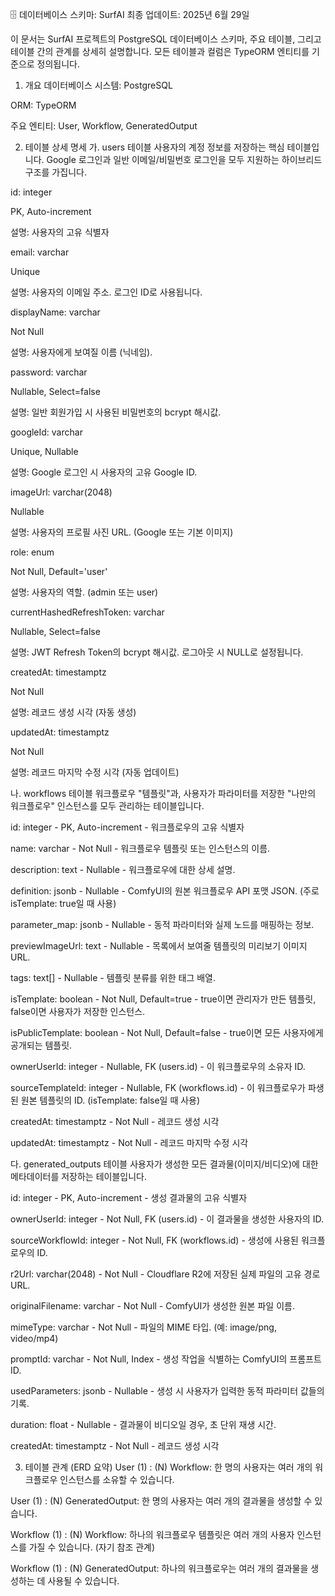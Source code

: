 🗄️ 데이터베이스 스키마: SurfAI
최종 업데이트: 2025년 6월 29일

이 문서는 SurfAI 프로젝트의 PostgreSQL 데이터베이스 스키마, 주요 테이블, 그리고 테이블 간의 관계를 상세히 설명합니다. 모든 테이블과 컬럼은 TypeORM 엔티티를 기준으로 정의됩니다.

1. 개요
데이터베이스 시스템: PostgreSQL

ORM: TypeORM

주요 엔티티: User, Workflow, GeneratedOutput

2. 테이블 상세 명세
가. users 테이블
사용자의 계정 정보를 저장하는 핵심 테이블입니다. Google 로그인과 일반 이메일/비밀번호 로그인을 모두 지원하는 하이브리드 구조를 가집니다.

id: integer

PK, Auto-increment

설명: 사용자의 고유 식별자

email: varchar

Unique

설명: 사용자의 이메일 주소. 로그인 ID로 사용됩니다.

displayName: varchar

Not Null

설명: 사용자에게 보여질 이름 (닉네임).

password: varchar

Nullable, Select=false

설명: 일반 회원가입 시 사용된 비밀번호의 bcrypt 해시값.

googleId: varchar

Unique, Nullable

설명: Google 로그인 시 사용자의 고유 Google ID.

imageUrl: varchar(2048)

Nullable

설명: 사용자의 프로필 사진 URL. (Google 또는 기본 이미지)

role: enum

Not Null, Default='user'

설명: 사용자의 역할. (admin 또는 user)

currentHashedRefreshToken: varchar

Nullable, Select=false

설명: JWT Refresh Token의 bcrypt 해시값. 로그아웃 시 NULL로 설정됩니다.

createdAt: timestamptz

Not Null

설명: 레코드 생성 시각 (자동 생성)

updatedAt: timestamptz

Not Null

설명: 레코드 마지막 수정 시각 (자동 업데이트)

나. workflows 테이블
워크플로우 "템플릿"과, 사용자가 파라미터를 저장한 "나만의 워크플로우" 인스턴스를 모두 관리하는 테이블입니다.

id: integer - PK, Auto-increment - 워크플로우의 고유 식별자

name: varchar - Not Null - 워크플로우 템플릿 또는 인스턴스의 이름.

description: text - Nullable - 워크플로우에 대한 상세 설명.

definition: jsonb - Nullable - ComfyUI의 원본 워크플로우 API 포맷 JSON. (주로 isTemplate: true일 때 사용)

parameter_map: jsonb - Nullable - 동적 파라미터와 실제 노드를 매핑하는 정보.

previewImageUrl: text - Nullable - 목록에서 보여줄 템플릿의 미리보기 이미지 URL.

tags: text[] - Nullable - 템플릿 분류를 위한 태그 배열.

isTemplate: boolean - Not Null, Default=true - true이면 관리자가 만든 템플릿, false이면 사용자가 저장한 인스턴스.

isPublicTemplate: boolean - Not Null, Default=false - true이면 모든 사용자에게 공개되는 템플릿.

ownerUserId: integer - Nullable, FK (users.id) - 이 워크플로우의 소유자 ID.

sourceTemplateId: integer - Nullable, FK (workflows.id) - 이 워크플로우가 파생된 원본 템플릿의 ID. (isTemplate: false일 때 사용)

createdAt: timestamptz - Not Null - 레코드 생성 시각

updatedAt: timestamptz - Not Null - 레코드 마지막 수정 시각

다. generated_outputs 테이블
사용자가 생성한 모든 결과물(이미지/비디오)에 대한 메타데이터를 저장하는 테이블입니다.

id: integer - PK, Auto-increment - 생성 결과물의 고유 식별자

ownerUserId: integer - Not Null, FK (users.id) - 이 결과물을 생성한 사용자의 ID.

sourceWorkflowId: integer - Not Null, FK (workflows.id) - 생성에 사용된 워크플로우의 ID.

r2Url: varchar(2048) - Not Null - Cloudflare R2에 저장된 실제 파일의 고유 경로 URL.

originalFilename: varchar - Not Null - ComfyUI가 생성한 원본 파일 이름.

mimeType: varchar - Not Null - 파일의 MIME 타입. (예: image/png, video/mp4)

promptId: varchar - Not Null, Index - 생성 작업을 식별하는 ComfyUI의 프롬프트 ID.

usedParameters: jsonb - Nullable - 생성 시 사용자가 입력한 동적 파라미터 값들의 기록.

duration: float - Nullable - 결과물이 비디오일 경우, 초 단위 재생 시간.

createdAt: timestamptz - Not Null - 레코드 생성 시각

3. 테이블 관계 (ERD 요약)
User (1) : (N) Workflow: 한 명의 사용자는 여러 개의 워크플로우 인스턴스를 소유할 수 있습니다.

User (1) : (N) GeneratedOutput: 한 명의 사용자는 여러 개의 결과물을 생성할 수 있습니다.

Workflow (1) : (N) Workflow: 하나의 워크플로우 템플릿은 여러 개의 사용자 인스턴스를 가질 수 있습니다. (자기 참조 관계)

Workflow (1) : (N) GeneratedOutput: 하나의 워크플로우는 여러 개의 결과물을 생성하는 데 사용될 수 있습니다.